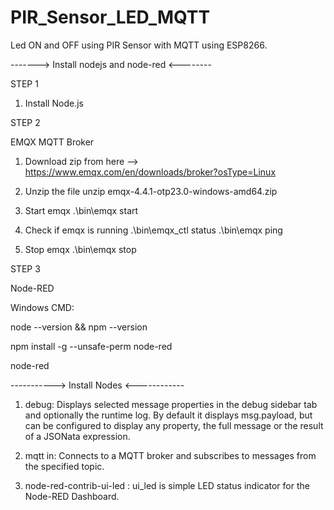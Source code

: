 # PIR_Sensor_LED_MQTT
Led ON and OFF using PIR Sensor with MQTT using ESP8266.


-------> Install nodejs and node-red <--------

STEP 1
1. Install Node.js

STEP 2

EMQX MQTT Broker
1. Download zip from here --> https://www.emqx.com/en/downloads/broker?osType=Linux

2. Unzip the file
unzip emqx-4.4.1-otp23.0-windows-amd64.zip

3. Start emqx
.\bin\emqx start

4. Check if emqx is running
.\bin\emqx_ctl status
.\bin\emqx ping

5. Stop emqx
.\bin\emqx stop

STEP 3

Node-RED

Windows CMD:

node --version && npm --version

npm install -g --unsafe-perm node-red

node-red



-----------> Install Nodes <------------

1. debug: Displays selected message properties in the debug sidebar tab and optionally the runtime log. By default it displays msg.payload, but can be configured to display any property, the full message or the result of a JSONata expression.

2. mqtt in: Connects to a MQTT broker and subscribes to messages from the specified topic.

3. node-red-contrib-ui-led : ui_led is simple LED status indicator for the Node-RED Dashboard.
